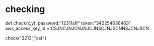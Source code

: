# checking
def check(x,y):
   password:"12311aff"
   token:"342254636463"
   aws_access_key_id = CSJNCJNJCNJNJCJNSCJNJSCNNSJCNJSCN
   
   
   check("3213","asf")
   
   
   
